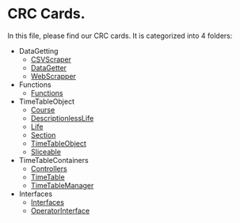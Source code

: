 # CRC Cards.

In this file, please find our CRC cards. It is categorized into 4 folders:
* DataGetting
  * [CSVScraper](DataCollection/CSVScraper.md)
  * [DataGetter](DataCollection/DataGetter.md)
  * [WebScrapper](DataCollection/WebScraper.md)
* Functions
  * [Functions](Functions/Functions.md)
* TimeTableObject
  * [Course](EntitiesAndObjects/Course.md)
  * [DescriptionlessLife](EntitiesAndObjects/TimeTableObjects/DescriptionlessLife.md)
  * [Life](EntitiesAndObjects/TimeTableObjects/Life.md)
  * [Section](EntitiesAndObjects/TimeTableObjects/Section.md)
  * [TimeTableObject](EntitiesAndObjects/TimeTableObjects/TimeTableObject.md)
  * [Sliceable](EntitiesAndObjects/TimeTableObjects/Interfaces/Slicable.md)
* TimeTableContainers
  * [Controllers](DatabaseController/DatabaseController.md)
  * [TimeTable](TimeTableStuff/TimeTable.md)
  * [TimeTableManager](TimeTableStuff/TimeTableManager.md)
* Interfaces
  * [Interfaces](Interfaces/UserInterface.md)
  * [OperatorInterface](Interfaces/OperatorInterface.md)
